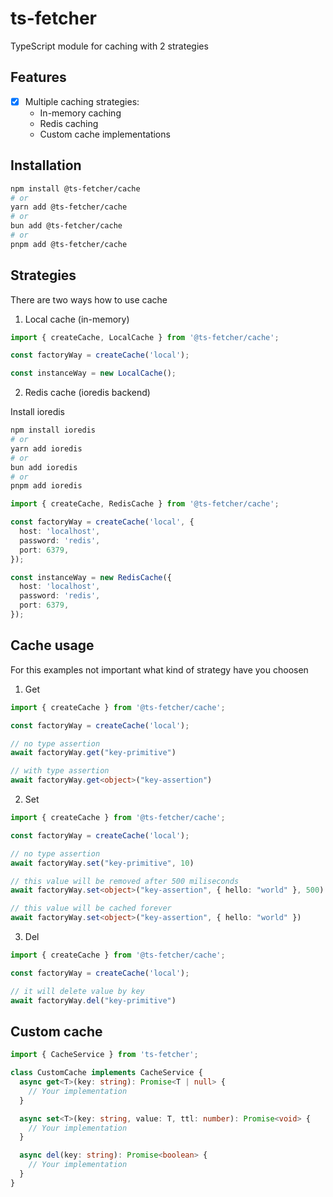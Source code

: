 # ts-fetcher

TypeScript module for caching with 2 strategies <br>

## Features

- [x] Multiple caching strategies:
  - In-memory caching
  - Redis caching
  - Custom cache implementations

## Installation

```bash
npm install @ts-fetcher/cache
# or
yarn add @ts-fetcher/cache
# or
bun add @ts-fetcher/cache
# or
pnpm add @ts-fetcher/cache
```

## Strategies

There are two ways how to use cache

1. Local cache (in-memory)

```ts
import { createCache, LocalCache } from '@ts-fetcher/cache';

const factoryWay = createCache('local');

const instanceWay = new LocalCache();
```

2. Redis cache (ioredis backend)

Install ioredis

```bash
npm install ioredis
# or
yarn add ioredis
# or
bun add ioredis
# or
pnpm add ioredis
```

```ts
import { createCache, RedisCache } from '@ts-fetcher/cache';

const factoryWay = createCache('local', {
  host: 'localhost',
  password: 'redis',
  port: 6379,
});

const instanceWay = new RedisCache({
  host: 'localhost',
  password: 'redis',
  port: 6379,
});
```

## Cache usage

For this examples not important what kind of strategy have you choosen

1. Get

```ts
import { createCache } from '@ts-fetcher/cache';

const factoryWay = createCache('local');

// no type assertion
await factoryWay.get("key-primitive")

// with type assertion
await factoryWay.get<object>("key-assertion")

```

2. Set
```ts
import { createCache } from '@ts-fetcher/cache';

const factoryWay = createCache('local');

// no type assertion
await factoryWay.set("key-primitive", 10)

// this value will be removed after 500 miliseconds
await factoryWay.set<object>("key-assertion", { hello: "world" }, 500)

// this value will be cached forever
await factoryWay.set<object>("key-assertion", { hello: "world" })
```

3. Del

```ts
import { createCache } from '@ts-fetcher/cache';

const factoryWay = createCache('local');

// it will delete value by key
await factoryWay.del("key-primitive")
```


## Custom cache

```ts
import { CacheService } from 'ts-fetcher';

class CustomCache implements CacheService {
  async get<T>(key: string): Promise<T | null> {
    // Your implementation
  }

  async set<T>(key: string, value: T, ttl: number): Promise<void> {
    // Your implementation
  }

  async del(key: string): Promise<boolean> {
    // Your implementation
  }
}
```
